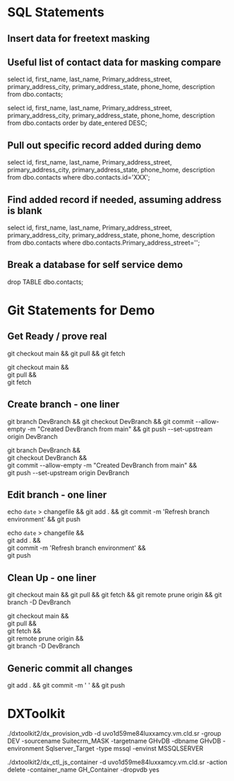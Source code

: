 # SQL Statements

## Insert data for freetext masking


## Useful list of contact data for masking compare
select id, first_name, last_name, Primary_address_street, primary_address_city, primary_address_state, phone_home, description from dbo.contacts;

select id, first_name, last_name, Primary_address_street, primary_address_city, primary_address_state, phone_home, description from dbo.contacts order by date_entered DESC;

## Pull out specific record added during demo
select id, first_name, last_name, Primary_address_street, primary_address_city, primary_address_state, phone_home, description from dbo.contacts where dbo.contacts.id='XXX';

## Find added record if needed, assuming address is blank
select id, first_name, last_name, Primary_address_street, primary_address_city, primary_address_state, phone_home, description from dbo.contacts where dbo.contacts.Primary_address_street='';

## Break a database for self service demo
drop TABLE dbo.contacts;

# Git Statements for Demo

## Get Ready / prove real
git checkout main && git pull && git fetch 

git checkout main && \
git pull && \
git fetch 

## Create branch - one liner
git branch DevBranch && git checkout DevBranch && git commit --allow-empty -m "Created DevBranch from main" && git push --set-upstream origin DevBranch

git branch DevBranch && \
git checkout DevBranch && \
git commit --allow-empty -m "Created DevBranch from main" && \
git push --set-upstream origin DevBranch

## Edit branch - one liner
echo `date` > changefile && git add . && git commit -m 'Refresh branch environment' && git push

echo `date` > changefile && \
git add . && \
git commit -m 'Refresh branch environment' && \
git push

## Clean Up - one liner
git checkout main && git pull && git fetch && git remote prune origin && git branch -D DevBranch

git checkout main && \
git pull && \
git fetch && \
git remote prune origin && \
git branch -D DevBranch

## Generic commit all changes
git add . && git commit -m ' ' && git push

# DXToolkit
./dxtoolkit2/dx_provision_vdb -d uvo1d59me84luxxamcy.vm.cld.sr -group DEV -sourcename Suitecrm_MASK -targetname GHvDB -dbname GHvDB -environment Sqlserver_Target -type mssql -envinst MSSQLSERVER

./dxtoolkit2/dx_ctl_js_container -d uvo1d59me84luxxamcy.vm.cld.sr -action delete -container_name GH_Container -dropvdb yes